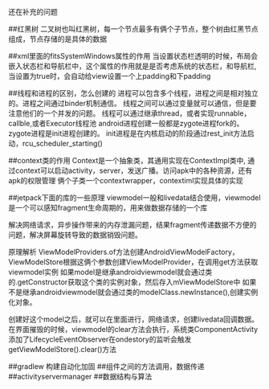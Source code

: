 还在补充的问题

##红黑树
二叉树也叫红黑树，每一个节点最多有俩个子节点，整个树由红黑节点组成，节点存储的是具体的数据


##xml里面的fitsSystemWindows属性的作用
当设置状态栏透明的时候，布局会嵌入状态栏和导航栏中，这个属性的作用就是是否考虑系统的状态栏，和导航栏,当设置为true时，会自动给view设置一个上padding和下padding


##线程和进程的区别，怎么创建的
进程可以包含多个线程，进程之间是相对独立的。进程之间通过binder机制通信。
线程之间可以通过变量就可以通信，但是要注意他们的一个并发的问题。
线程可以通过继承thread，或者实现runnable，callble,或者Executor线程池
android进程创建一般都是zygote进程fork的。zygote进程是init进程创建的。
init进程是在内核启动的阶段通过rest_init方法启动，rcu_scheduler_starting()

##context类的作用
Context是一个抽象类，其通用实现在ContextImpl类中,
通过context可以启动activity，server，发送广播。访问apk中的各种资源，还有apk的权限管理
俩个子类一个contextwrapper，contextiml实现具体的实现


##jetpack下面的库的一些原理
viewmodel一般和livedata结合使用，viewmodel是一个可以感知fragment生命周期的，用来做数据存储的一个库

解决网络请求，异步操作带来的内存泄漏问题，结果fragment传递数据不方便的问题，解决屏幕旋转导致的数据销毁问题。

原理解析
ViewModelProviders.of方法创建AndroidViewModelFactory，ViewModelStore根据这俩个参数创建ViewModelProvider，在调用get方法获取viewmodel实例
如果model是继承androidviewmodel就会通过类的.getConstructor获取这个类的实例对象，然后存入mViewModelStore中
如果不是继承androidviewmodel就会通过类的modelClass.newInstance(),创建实例化对象。

创建好这个model之后，就可以在里面进行，网络请求，创建livedata回调数据。
在界面摧毁的时候，viewmodel的clear方法会执行，系统类ComponentActivity添加了LifecycleEventObserver在ondestory的监听会触发getViewModelStore().clear()方法


##gradlew 构建自动化加固
##组件之间的方法调用，数据传递
##activityservermanager
##数据结构与算法


